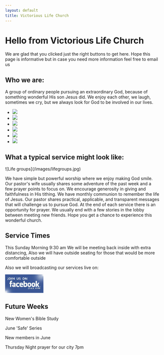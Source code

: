 ```yaml
---
layout: default
title: Victorious Life Church
---
```


# Hello from Victorious Life Church

We are glad that you clicked just the right buttons to get here. Hope this page is informative but in case you need more information feel free to email us

## Who we are:

A group of ordinary people pursuing an extraordinary God, because of something wonderful His son Jesus did. We enjoy each other, we laugh, sometimes we cry, but we always look for God to be involved in our lives.

<ul id="slides">
    <li class="slide showing"><img src="{{ '/images/1.jpg' | relative_url }}" /></li>
    <li class="slide"><img src="{{ '/images/2.jpg' | relative_url }}" /></li>
    <li class="slide"><img src="{{ '/images/3.jpg' | relative_url }}" /></li>
    <li class="slide"><img src="{{ '/images/4.jpg' | relative_url }}" /></li>
    <li class="slide"><img src="{{ '/images/5.jpg' | relative_url }}" /></li>
    <li class="slide"><img src="{{ '/images/6.jpg' | relative_url }}" /></li>
</ul>

## What a typical service might look like:

<div class="left">
![Life groups](/images/lifegroups.jpg)
</div>

We have simple but powerful worship where we enjoy making God smile. Our pastor's wife usually shares some adventure of the past week and a few prayer points to focus on. We encourage generosity in giving and faithfulness in His tithing. We have monthly communion to remember the life of Jesus. Our pastor shares practical, applicable, and transparent messages that will challenge us to pursue God. At the end of each service there is an opportunity for prayer. We usually end with a few stories in the lobby between meeting new friends. Hope you get a chance to experience this wonderful church.

## Service Times

This Sunday Morning 9:30 am We will be meeting back inside with extra distancing, Also we will have outside seating for those that would be more comfortable outside

Also we will broadcasting our services live on:

<p><a href="http://www.facebook.com/vlcpo" target="_blank"><img src="images/facebook1.jpg"></a></p>

## Future Weeks

New Women's Bible Study

June 'Safe' Series

New members in June

Thursday Night prayer for our city 7pm
